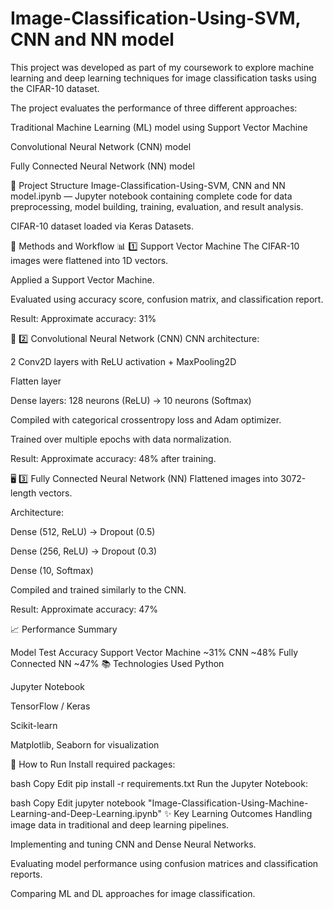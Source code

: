 # Image-Classification-Using-SVM, CNN and NN model
This project was developed as part of my coursework to explore machine learning and deep learning techniques for image classification tasks using the CIFAR-10 dataset.

The project evaluates the performance of three different approaches:

Traditional Machine Learning (ML) model using Support Vector Machine

Convolutional Neural Network (CNN) model

Fully Connected Neural Network (NN) model

📁 Project Structure
Image-Classification-Using-SVM, CNN and NN model.ipynb — Jupyter notebook containing complete code for data preprocessing, model building, training, evaluation, and result analysis.

CIFAR-10 dataset loaded via Keras Datasets.

📌 Methods and Workflow
📊 1️⃣ Support Vector Machine
The CIFAR-10 images were flattened into 1D vectors.

Applied a Support Vector Machine.

Evaluated using accuracy score, confusion matrix, and classification report.

Result:
Approximate accuracy: 31%

🧠 2️⃣ Convolutional Neural Network (CNN)
CNN architecture:

2 Conv2D layers with ReLU activation + MaxPooling2D

Flatten layer

Dense layers: 128 neurons (ReLU) → 10 neurons (Softmax)

Compiled with categorical crossentropy loss and Adam optimizer.

Trained over multiple epochs with data normalization.

Result:
Approximate accuracy: 48% after training.

🖥️ 3️⃣ Fully Connected Neural Network (NN)
Flattened images into 3072-length vectors.

Architecture:

Dense (512, ReLU) → Dropout (0.5)

Dense (256, ReLU) → Dropout (0.3)

Dense (10, Softmax)

Compiled and trained similarly to the CNN.

Result:
Approximate accuracy: 47%

📈 Performance Summary

Model	Test Accuracy
Support Vector Machine	~31%
CNN	~48%
Fully Connected NN	~47%
📚 Technologies Used
Python

Jupyter Notebook

TensorFlow / Keras

Scikit-learn

Matplotlib, Seaborn for visualization

📄 How to Run
Install required packages:

bash
Copy
Edit
pip install -r requirements.txt
Run the Jupyter Notebook:

bash
Copy
Edit
jupyter notebook "Image-Classification-Using-Machine-Learning-and-Deep-Learning.ipynb"
✨ Key Learning Outcomes
Handling image data in traditional and deep learning pipelines.

Implementing and tuning CNN and Dense Neural Networks.

Evaluating model performance using confusion matrices and classification reports.

Comparing ML and DL approaches for image classification.
